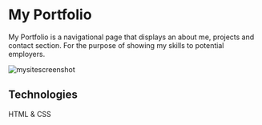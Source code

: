 # My Portfolio

My Portfolio is a navigational page that displays an about me, projects and contact section.
For the purpose of showing my skills to potential employers. 

![mysitescreenshot](https://user-images.githubusercontent.com/94155400/155825853-fc835f5c-0850-444b-a552-dcd2d9d89e48.png)


## Technologies
HTML & CSS
